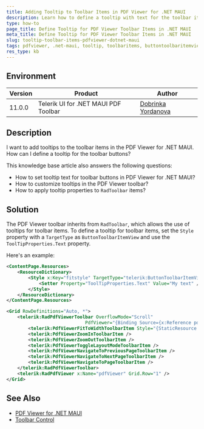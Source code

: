 ```yaml
---
title: Adding Tooltip to Toolbar Items in PDF Viewer for .NET MAUI
description: Learn how to define a tooltip with text for the toolbar items in PDF Viewer for .NET MAUI.
type: how-to
page_title: Define Tooltip for PDF Viewer Toolbar Items in .NET MAUI
meta_title: Define Tooltip for PDF Viewer Toolbar Items in .NET MAUI
slug: tooltip-toolbar-items-pdfviewer-dotnet-maui
tags: pdfviewer, .net-maui, tooltip, toolbaritems, buttontoolbaritemview, style, tooltipproperties.text
res_type: kb
---
```


## Environment

| Version | Product | Author |
| --- | --- | ---- | 
| 11.0.0 | Telerik UI for .NET MAUI PDF Toolbar | [Dobrinka Yordanova](https://www.telerik.com/blogs/author/dobrinka-yordanova) |

## Description

I want to add tooltips to the toolbar items in the PDF Viewer for .NET MAUI. How can I define a tooltip for the toolbar buttons?

This knowledge base article also answers the following questions:
- How to set tooltip text for toolbar buttons in PDF Viewer for .NET MAUI?
- How to customize tooltips in the PDF Viewer toolbar?
- How to apply tooltip properties to `RadToolbar` items?

## Solution

The PDF Viewer toolbar inherits from `RadToolbar`, which allows the use of tooltips for toolbar items. To define a tooltip for toolbar items, set the `Style` property with a `TargetType` as `ButtonToolbarItemView` and use the `ToolTipProperties.Text` property.

Here's an example:

```xml
<ContentPage.Resources>
	<ResourceDictionary>
		<Style x:Key="fitstyle" TargetType="telerik:ButtonToolbarItemView">
			<Setter Property="ToolTipProperties.Text" Value="My text" />
		</Style>
	</ResourceDictionary>
</ContentPage.Resources>

<Grid RowDefinitions="Auto, *">
	<telerik:RadPdfViewerToolbar OverflowMode="Scroll"
                             PdfViewer="{Binding Source={x:Reference pdfViewer}}">
		<telerik:PdfViewerFitToWidthToolbarItem Style="{StaticResource fitstyle}" />
		<telerik:PdfViewerZoomInToolbarItem />
		<telerik:PdfViewerZoomOutToolbarItem />
		<telerik:PdfViewerToggleLayoutModeToolbarItem />
		<telerik:PdfViewerNavigateToPreviousPageToolbarItem />
		<telerik:PdfViewerNavigateToNextPageToolbarItem />
		<telerik:PdfViewerNavigateToPageToolbarItem />
	</telerik:RadPdfViewerToolbar>
	<telerik:RadPdfViewer x:Name="pdfViewer" Grid.Row="1" />
</Grid>
```

## See Also
- [PDF Viewer for .NET MAUI](https://docs.telerik.com/devtools/maui/controls/pdfviewer/overview)
- [Toolbar Control](https://docs.telerik.com/devtools/maui/controls/toolbar/overview)

